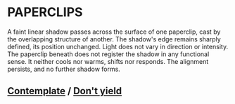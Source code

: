 # PAPERCLIPS

A faint linear shadow passes across the surface of one paperclip, cast by the overlapping structure of another. The shadow's edge remains sharply defined, its position unchanged. Light does not vary in direction or intensity. The paperclip beneath does not register the shadow in any functional sense. It neither cools nor warms, shifts nor responds. The alignment persists, and no further shadow forms.

## [Contemplate](page-3602750b16f62c1c) / [Don't yield](page-4d225d844a4964f9)
